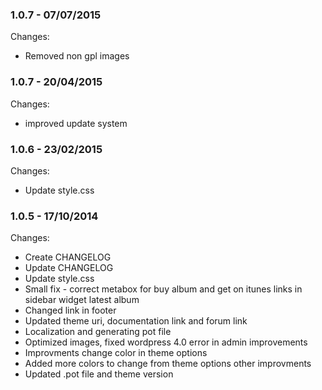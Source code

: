 

### 1.0.7 - 07/07/2015

 Changes: 


 * Removed non gpl images


### 1.0.7 - 20/04/2015

 Changes: 


 * improved update system


### 1.0.6 - 23/02/2015

 Changes: 


 * Update style.css


### 1.0.5 - 17/10/2014

 Changes: 


 * Create  CHANGELOG
 * Update CHANGELOG
 * Update style.css
 * Small fix - correct metabox for buy album and get on itunes links in sidebar widget latest album
 * Changed link in footer
 * Updated theme uri, documentation link and forum link
 * Localization and generating pot file
 * Optimized images, fixed wordpress 4.0 error in admin   improvements
 * Improvments   change color in theme options
 * Added more colors to change from theme options   other improvments
 * Updated .pot file and theme version
